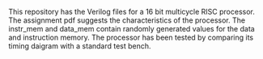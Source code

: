 This repository has the Verilog files for a 16 bit multicycle RISC processor.
The assignment pdf suggests the characteristics of the processor.
The instr_mem and data_mem contain randomly generated values for the data and instruction memory.
The processor has been tested by comparing its timing daigram with a standard test bench.
